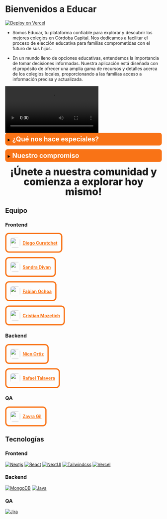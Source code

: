 # Bienvenidos a Educar

[![Deploy on Vercel](https://img.shields.io/badge/educ_ar-fff?style=for-the-badge&logo=vercel&logoColor=white&labelColor=000)](https://educ-ar-frontend.vercel.app/)

- Somos Educar, tu plataforma confiable para explorar y descubrir los mejores colegios en Córdoba Capital. Nos dedicamos a facilitar el proceso de elección educativa para familias comprometidas con el futuro de sus hijos.

- En un mundo lleno de opciones educativas, entendemos la importancia de tomar decisiones informadas. Nuestra aplicación está diseñada con el propósito de ofrecer una amplia gama de recursos y detalles acerca de los colegios locales, proporcionando a las familias acceso a información precisa y actualizada.

<video controls>
<source src="https://www.youtube.com/watch?v=cLOkevrkYuc">
</video>

<details name="info" style="background: #f97316; padding: 8px; color: black; border-radius: 8px; margin-bottom: 0.75rem;">
  <summary><h2 style="display: inline; color:white;">¿Qué nos hace especiales?</h5></summary>
  <div style="background: #0d1117; padding: 10px; margin-top: 10px; border-radius: 8px; color: white;">
  <p><strong style="color: #f97316;">Exploración Detallada:</strong> Ofrecemos una extensa base de datos que abarca toda la información de los colegios registrados.</p>
<p><strong style="color: #f97316;">Herramientas comparativas</strong> Facilitamos la comparación entre colegios, permitiendo a las familias tomar decisiones basadas en sus necesidades y preferencias específicas.</p></div>
</details>
<details name="info" style="background: #f97316; padding: 8px; color: black; border-radius: 8px;">
  <summary><h2 style="display: inline; color: white;">Nuestro compromiso</h5></summary>
  <div style="background: #0d1117; padding: 10px; margin-top: 10px; border-radius: 8px; color:white;">
  <p>En Educar, nuestro compromiso es con la transparencia, la precisión y la confiabilidad. Queremos ser tu compañero en este viaje educativo, brindándote la información y las herramientas que necesitas para tomar la mejor decisión para el futuro académico de tu familia.</p>
  </div>
</details>

<p style="text-align: center; font-size: 2rem; font-weight: 800; line-height: 2rem; margin-top: 1rem;">¡Únete a nuestra comunidad y comienza a explorar hoy mismo!</p>

## Equipo

### Frontend

<a style="font-weight: bold; display: flex; align-items: center; gap: 0.5rem; padding:0.75rem; border-radius: 0.75rem; width: max-content; border: 4px solid #f97316; color: #f97316;" href="https://github.com/diegopaff"><img style="width: 2rem; border-radius: 0.5rem;" src="https://avatars.githubusercontent.com/u/110573986?v=4" />Diego Curutchet</a>

<a style="font-weight: bold; display: flex; align-items: center; gap: 0.5rem; padding:0.75rem; border-radius: 0.75rem; width: max-content; border: 4px solid #f97316; color: #f97316;" href="https://github.com/sandra0411"><img style="width: 2rem; border-radius: 0.5rem;" src="https://avatars.githubusercontent.com/u/77741065?v=4" />Sandra Divan</a>

<a style="font-weight: bold; display: flex; align-items: center; gap: 0.5rem; padding:0.75rem; border-radius: 0.75rem; width: max-content; border: 4px solid #f97316; color: #f97316;" href="https://github.com/thefabi8a"><img style="width: 2rem; border-radius: 0.5rem;" src="https://avatars.githubusercontent.com/u/104035823?v=4" />Fabian Ochoa</a>

<a style="font-weight: bold; display: flex; align-items: center; gap: 0.5rem; padding:0.75rem; border-radius: 0.75rem; width: max-content; border: 4px solid #f97316; color: #f97316;" href="https://github.com/CristianMozetich"><img style="width: 2rem; border-radius: 0.5rem;" src="https://avatars.githubusercontent.com/u/117293281?v=4" />Cristian Mozetich</a>

### Backend

<a style="font-weight: bold; display: flex; align-items: center; gap: 0.5rem; padding:0.75rem; border-radius: 0.75rem; width: max-content; border: 4px solid #f97316; color: #f97316;" href="https://github.com/nico-ortiz"><img style="width: 2rem; border-radius: 0.5rem;" src="https://avatars.githubusercontent.com/u/68659234?v=4" />Nico Ortiz</a>

<a style="font-weight: bold; display: flex; align-items: center; gap: 0.5rem; padding:0.75rem; border-radius: 0.75rem; width: max-content; border: 4px solid #f97316; color: #f97316;" href="https://github.com/RafaelTalavera"><img style="width: 2rem; border-radius: 0.5rem;" src="https://avatars.githubusercontent.com/u/125708112?v=4" />Rafael Talavera</a>

### QA

<a style="font-weight: bold; display: flex; align-items: center; gap: 0.5rem; padding:0.75rem; border-radius: 0.75rem; width: max-content; border: 4px solid #f97316; color: #f97316;" href="https://www.linkedin.com/in/ximena-gil-rueda-84428053/"><img style="width: 2rem; border-radius: 0.5rem;" src="https://media.licdn.com/dms/image/D4D03AQEfhF6DWfl96g/profile-displayphoto-shrink_200_200/0/1679270861753?e=1708560000&v=beta&t=TFQjHdt94atDHDlVY67uNhZ7Bc__prA_PN5LmjN7viM" />Zayra Gil</a>


## Tecnologías

### Frontend

[![Nextjs](https://img.shields.io/badge/nextjs-000?style=for-the-badge&logo=next.js&logoColor=black&labelColor=fff)](https://nextui.org/)
[![React](https://img.shields.io/badge/react-61DAFB?style=for-the-badge&logo=react&logoColor=white&labelColor=101010)](https://react.dev/)
[![NextUI](https://img.shields.io/badge/nextui-fff?style=for-the-badge&logo=next.js&logoColor=white&labelColor=000)](https://nextui.org/)
[![Tailwindcss](https://img.shields.io/badge/tailwindcss-06B6D4?style=for-the-badge&logo=tailwindcss&logoColor=white&labelColor=000)](https://tailwindcss.com/)
[![Vercel](https://img.shields.io/badge/vercel-fff?style=for-the-badge&logo=vercel&logoColor=white&labelColor=000)](https://vercel.com/)

### Backend

[![MongoDB](https://img.shields.io/badge/mongodb-47A248?style=for-the-badge&logo=mongodb&logoColor=white&labelColor=000)](https://www.mongodb.com/)
[![Java](https://img.shields.io/badge/java-F80000?style=for-the-badge&logo=oracle&logoColor=white&labelColor=000)](https://www.java.com)

### QA

[![Jira](https://img.shields.io/badge/jira-0052CC?style=for-the-badge&logo=jira&logoColor=white&labelColor=000)](https://www.atlassian.com/es/software/jira)